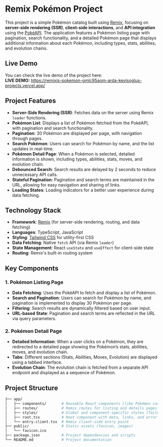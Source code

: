 # Remix Pokémon Project

This project is a simple Pokémon catalog built using [Remix](https://remix.run/), focusing on **server-side rendering (SSR)**, **client-side interactions**, and **API integration** using the [PokéAPI](https://pokeapi.co/). The application features a Pokémon listing page with pagination, search functionality, and a detailed Pokémon page that displays additional information about each Pokémon, including types, stats, abilities, and evolution chains.

## Live Demo
You can check the live demo of the project here:  
**LIVE DEMO:** https://remixjs-pokemon-gmlc95aom-arda-keyisoglus-projects.vercel.app/

## Project Features

- **Server-Side Rendering (SSR)**: Fetches data on the server using Remix `loader` functions.
- **Pokémon List**: Displays a list of Pokémon fetched from the PokéAPI, with pagination and search functionality.
- **Pagination**: 30 Pokémon are displayed per page, with navigation through pages.
- **Search Pokémon**: Users can search for Pokémon by name, and the list updates in real-time.
- **Pokémon Detail Page**: When a Pokémon is selected, detailed information is shown, including types, abilities, stats, moves, and evolution chain.
- **Debounced Search**: Search results are delayed by 2 seconds to reduce unnecessary API calls.
- **Stateful Pagination**: Pagination and search terms are maintained in the URL, allowing for easy navigation and sharing of links.
- **Loading States**: Loading indicators for a better user experience during data fetching.

## Technology Stack

- **Framework**: [Remix](https://remix.run/) (for server-side rendering, routing, and data fetching)
- **Languages**: TypeScript, JavaScript
- **Styling**: [Tailwind CSS](https://tailwindcss.com/) for utility-first CSS
- **Data Fetching**: Native `fetch` API (via Remix `loader`)
- **State Management**: React `useState` and `useEffect` for client-side state
- **Routing**: Remix's built-in routing system

## Key Components

### 1. **Pokémon Listing Page**
- **Data Fetching**: Uses the PokéAPI to fetch and display a list of Pokémon.
- **Search and Pagination**: Users can search for Pokémon by name, and pagination is implemented to display 30 Pokémon per page.
- **Filtering**: Search results are dynamically filtered based on user input.
- **URL-based State**: Pagination and search terms are reflected in the URL via query parameters.

### 2. **Pokémon Detail Page**
- **Detailed Information**: When a user clicks on a Pokémon, they are redirected to a detailed page showing the Pokémon’s stats, abilities, moves, and evolution chain.
- **Tabs**: Different sections (Stats, Abilities, Moves, Evolution) are displayed using a tabbed interface.
- **Evolution Chain**: The evolution chain is fetched from a separate API endpoint and displayed as a sequence of Pokémon.

## Project Structure

```bash
├── app/
│   ├── components/       # Reusable React components (like Pokémon cards)
│   ├── routes/           # Remix routes for listing and details pages
│   ├── styles/           # Global and component-specific styles (Tailwind)
│   ├── root.tsx          # Root component with meta, links, and error boundaries
│   └── entry.client.tsx  # Remix client-side entry point
├── public/               # Static assets (favicon, images)
│   └── favicon.ico
├── package.json          # Project dependencies and scripts
└── README.md             # Project documentation
